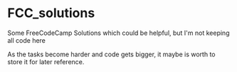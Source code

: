 # FCC_solutions
Some FreeCodeCamp Solutions which could be helpful, but I'm not keeping all code here

As the tasks become harder and code gets bigger, it maybe is worth to store it for later reference.
